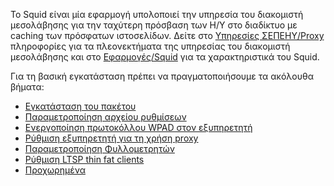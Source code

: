 Το Squid είναι μία εφαρμογή υπολοποιεί την υπηρεσία του διακομιστή
μεσολάβησης για την ταχύτερη πρόσβαση των Η/Υ στο διαδίκτυο με
caching των πρόσφατων ιστοσελίδων. Δείτε στο [Υπηρεσίες
ΣΕΠΕΗΥ/Proxy](Υπηρεσίες_ΣΕΠΕΗΥ/Proxy "wikilink") πληροφορίες
για τα πλεονεκτήματα της υπηρεσίας του διακομιστή μεσολάβησης και στο
[Εφαρμογές/Squid](Εφαρμογές/Squid "wikilink") για τα χαρακτηριστικά του
Squid.

Για τη βασική εγκατάσταση πρέπει να πραγματοποιήσουμε τα ακόλουθα
βήματα:

  - [Εγκατάσταση του
    πακέτου](Linux/Προχωρημένα/Squid/Εγκατάσταση "wikilink")
  - [Παραμετροποίηση αρχείου
    ρυθμίσεων](Linux/Προχωρημένα/Squid/Παραμετροποίηση "wikilink")
  - [Ενεργοποίηση πρωτοκόλλου WPAD στον
    εξυπηρετητή](Linux/Προχωρημένα/Squid/Ενεργοποίηση_WPAD "wikilink")
  - [Ρύθμιση εξυπηρετητή για τη χρήση
    proxy](Linux/Προχωρημένα/Squid/Εξυπηρετητής "wikilink")
  - [Παραμετροποίηση
    Φυλλομετρητών](Linux/Προχωρημένα/Squid/Παραμετροποίηση_Φυλλομετρητών "wikilink")
  - [Ρύθμιση LTSP thin fat
    clients](Linux/Προχωρημένα/Squid/Ρύθμιση_LTSP_thin_fat_clients "wikilink")
  - [Προχωρημένα](Linux/Προχωρημένα/Squid/Προχωρημένα "wikilink")